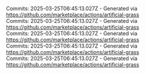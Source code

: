 Commits: 2025-03-25T06:45:13.027Z - Generated via https://github.com/marketplace/actions/artificial-grass
<br>
Commits: 2025-03-25T06:45:13.027Z - Generated via https://github.com/marketplace/actions/artificial-grass
<br>
Commits: 2025-03-25T06:45:13.027Z - Generated via https://github.com/marketplace/actions/artificial-grass
<br>
Commits: 2025-03-25T06:45:13.027Z - Generated via https://github.com/marketplace/actions/artificial-grass
<br>
Commits: 2025-03-25T06:45:13.027Z - Generated via https://github.com/marketplace/actions/artificial-grass
<br>
